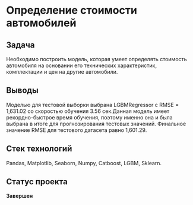 # Определение стоимости автомобилей

## Задача

Необходимо построить модель, которая умеет определять стоимость автомобиля на основании его технических характеристик, комплектации и цен на другие автомобили.

## Выводы

Моделью для тестовой выборки выбрана LGBMRegressor с RMSE = 1,631.02 со скоростью обучения 3.56 сек.Данная модель имеет рекордно-быстрое время обучения, поэтому именно она и была выбрана в итоге для прогнозирования тестовых значений. Финальное значение RMSE для тестового датасета равно 1,601.29.

## Стек технологий

Pandas, Matplotlib, Seaborn, Numpy, Catboost, LGBM, Sklearn.

## Статус проекта

**Завершен**


